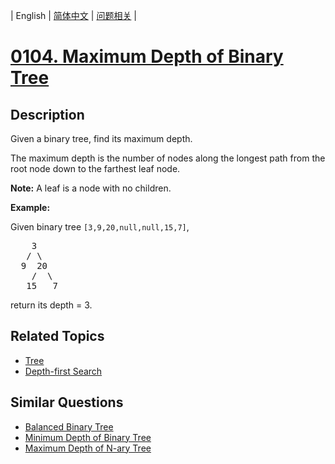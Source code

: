 
| English | [简体中文](README.md) | [问题相关](QUESTION.md) |
# [0104. Maximum Depth of Binary Tree](https://leetcode-cn.com/problems/maximum-depth-of-binary-tree/)
## Description
<p>Given a binary tree, find its maximum depth.</p>

<p>The maximum depth is the number of nodes along the longest path from the root node down to the farthest leaf node.</p>

<p><strong>Note:</strong>&nbsp;A leaf is a node with no children.</p>

<p><strong>Example:</strong></p>

<p>Given binary tree <code>[3,9,20,null,null,15,7]</code>,</p>

<pre>
    3
   / \
  9  20
    /  \
   15   7</pre>

<p>return its depth = 3.</p>

## Related Topics
- [Tree](https://leetcode-cn.com/tag/tree)
- [Depth-first Search](https://leetcode-cn.com/tag/depth-first-search)
## Similar Questions
- [Balanced Binary Tree](../0110/README_EN.md)
- [Minimum Depth of Binary Tree](../0111/README_EN.md)
- [Maximum Depth of N-ary Tree](../0559/README_EN.md)
